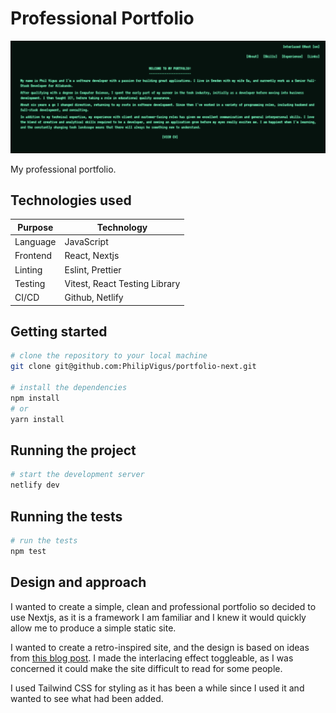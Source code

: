 # Professional Portfolio

!["Portfolio screenshot"](./screenshot.png)

My professional portfolio.

## Technologies used

| Purpose  | Technology                    |
|----------|-------------------------------|
| Language | JavaScript                    |
| Frontend | React, Nextjs                 |
| Linting  | Eslint, Prettier              |
| Testing  | Vitest, React Testing Library |
| CI/CD    | Github, Netlify               |

## Getting started

```bash
# clone the repository to your local machine
git clone git@github.com:PhilipVigus/portfolio-next.git

# install the dependencies
npm install
# or
yarn install 
```

## Running the project

```bash
# start the development server
netlify dev
```

## Running the tests

```bash
# run the tests
npm test
```

## Design and approach

I wanted to create a simple, clean and professional portfolio so decided to use Nextjs, as it is a framework I am
familiar and I knew it would quickly allow me to produce a simple static site.

I wanted to create a retro-inspired site, and the design is based on ideas
from [this blog post](https://webartisan.info/how-i-made-my-80s-retro-style-homepage-part-1#heading-ascii-art). I made
the interlacing effect toggleable, as I was concerned it could make the site difficult to read for some people.

I used Tailwind CSS for styling as it has been a while since I used it and wanted to see what had been added.

